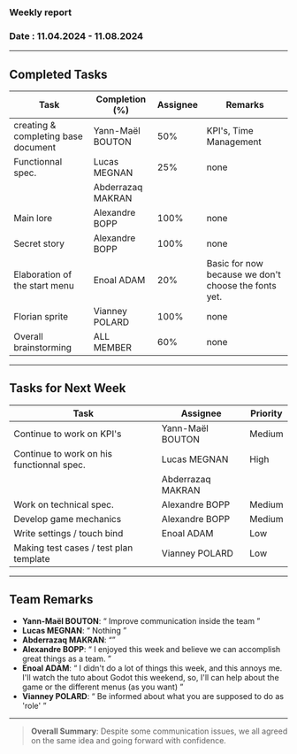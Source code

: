 ### Weekly report 

### **Date** : 11.04.2024 - 11.08.2024

---

## Completed Tasks

| Task                    | Completion (%) | Assignee        | Remarks                   |
|-------------------------|----------------|-----------------|---------------------------|
| creating & completing base document | Yann-Maël BOUTON  | 50% | KPI's, Time Management |
| Functionnal spec. | Lucas MEGNAN   | 25% | none |
| | Abderrazaq MAKRAN  |  |  |
| Main lore | Alexandre BOPP | 100% | none |
| Secret story | Alexandre BOPP | 100% | none |
| Elaboration of the start menu | Enoal ADAM | 20% | Basic for now because we don't choose the fonts yet. |
| Florian sprite | Vianney POLARD | 100% | none |
| Overall brainstorming | ALL MEMBER | 60% | none |

---

## Tasks for Next Week

| Task                    | Assignee        |  Priority       
|-------------------------|-----------------|----------------|
| Continue to work on KPI's | Yann-Maël BOUTON  | Medium |
| Continue to work on his functionnal spec. | Lucas MEGNAN | High |
| | Abderrazaq MAKRAN |  |
| Work on technical spec. | Alexandre BOPP | Medium |
| Develop game mechanics | Alexandre BOPP | Medium |
| Write settings / touch bind | Enoal ADAM | Low |
| Making test cases / test plan template | Vianney POLARD | Low |

---

## Team Remarks

- **Yann-Maël BOUTON**:  “ Improve communication inside the team ”
- **Lucas MEGNAN**: “ Nothing ”
- **Abderrazaq MAKRAN**: “”
- **Alexandre BOPP**: “ I enjoyed this week and believe we can accomplish great things as a team. ”
- **Enoal ADAM**: “ I didn't do a lot of things this week, and this annoys me. I'll watch the tuto about Godot this weekend, so, I'll can help about the game or the different menus (as you want) ”
- **Vianney POLARD**: “ Be informed about what you are supposed to do as 'role' ”

---

> **Overall Summary**: Despite some communication issues, we all agreed on the same idea and going forward with confidence.